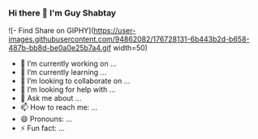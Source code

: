### Hi there 👋  I'm Guy Shabtay


![- Find   Share on GIPHY](https://user-images.githubusercontent.com/94862082/176728131-6b443b2d-b658-487b-bb8d-be0a0e25b7a4.gif width=50)





- 🔭 I’m currently working on ...
- 🌱 I’m currently learning ...
- 👯 I’m looking to collaborate on ...
- 🤔 I’m looking for help with ...
- 💬 Ask me about ...
- 📫 How to reach me: ...
- 😄 Pronouns: ...
- ⚡ Fun fact: ...
